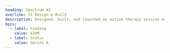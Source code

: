 ```yaml
---
heading: Spectrum AI
overline: V1 Design & Build
description: Designed, built, and launched an autism therapy session management and EHR for clinics and providers
kpis:
  - label: Funding
    value: $20M
  - label: Status
    value: Series A
---
```

